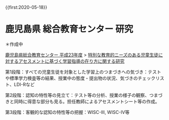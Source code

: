 {{first:2020-05-18}}

# 鹿児島県 総合教育センター 研究
＊作成中

[鹿児島県総合教育センター 平成23年度](http://www.edu.pref.kagoshima.jp/research/result/kiyou/nennjibetu/h23/H23%20tokubetusienn%20kiyou/top.html) > 
[特別な教育的ニーズのある児童生徒に対するアセスメントに基づく学習指導の在り方に関する研究](http://www.edu.pref.kagoshima.jp/research/result/kiyou/nennjibetu/h23/H23%20tokubetusienn%20kiyou/pdf/H23tokubetusienn.pdf)


第1段階：すべての児童生徒を対象とした学習上のつまづきへの気づき：テストや標準学力検査等の結果、授業中の態度・提出物の状況、気づきのチェックリスト、LDI-Rなど

第2段階：認知の特性等の見立て：テスト等の分析、授業の様子の観察、つまづきと同時に得意な部分も見る。担任教師によるアセスメントシート等の作成。

第3段階：客観的な認知の特性等の把握：WISC-III, WISC-IV等
